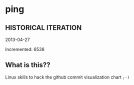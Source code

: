# ping

## HISTORICAL ITERATION
2013-04-27

Incremented: 6538

## What is this?? 
Linux skills to hack the github commit visualization chart `;-)`
